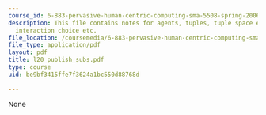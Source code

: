 ```yaml
---
course_id: 6-883-pervasive-human-centric-computing-sma-5508-spring-2006
description: This file contains notes for agents, tuples, tuple space example, agents
  interaction choice etc.
file_location: /coursemedia/6-883-pervasive-human-centric-computing-sma-5508-spring-2006/be9bf3415ffe7f3624a1bc550d88768d_l20_publish_subs.pdf
file_type: application/pdf
layout: pdf
title: l20_publish_subs.pdf
type: course
uid: be9bf3415ffe7f3624a1bc550d88768d

---
```

None